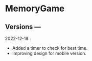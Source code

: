 # MemoryGame

## Versions —

2022-12-18 : 
- Added a timer to check for best time.
- Improving design for mobile version.

